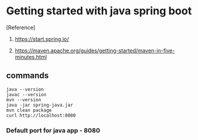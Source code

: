 # Getting started with java spring boot
[Reference]
1. <https://start.spring.io/>

2. <https://maven.apache.org/guides/getting-started/maven-in-five-minutes.html>

## commands
```
java --version
javac --version
mvn --version
java -jar spring-java.jar
mvn clean package
curl http://localhost:8080
```
### Default port for java app - 8080
